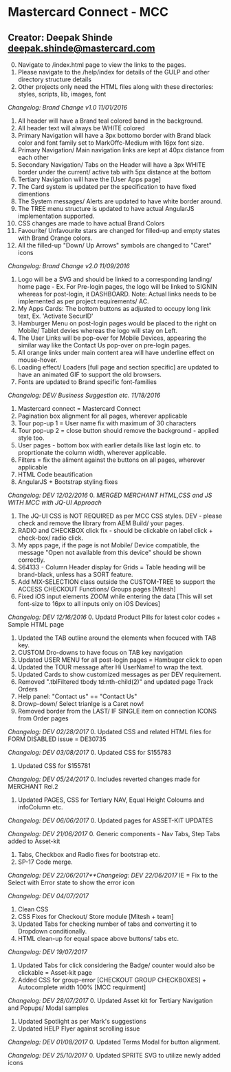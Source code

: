 # Mastercard Connect - MCC
## Creator: Deepak Shinde <deepak.shinde@mastercard.com>
0. Navigate to /index.html page to view the links to the pages.
1. Please navigate to the /help/index for details of the GULP and other directory structure details
2. Other projects only need the HTML files along with these directories: styles, scripts, lib, images, font

*Changelog: Brand Change v1.0 11/01/2016*
1. All header will have a Brand teal colored band in the background.
2. All header text will always be WHITE colored
3. Primary Navigation will have a 3px bottomo border with Brand black color and font family set to MarkOffc-Medium with 16px font size.
4. Primary Navigation/ Main navigation links are kept at 40px distance from each other
5. Secondary Navigation/ Tabs on the Header will have a 3px WHITE border under the current/ active tab with 5px distance at the bottom
6. Tertiary Navigation will have the [User Apps page] 
7. The Card system is updated per the specification to have fixed dimentions
8. The System messages/ Alerts are updated to have white border around.
9. The TREE menu structure is updated to have actual AngularJS implementation supported.
10. CSS changes are made to have actual Brand Colors
11. Favourite/ Unfavourite stars are changed for filled-up and empty states with Brand Orange colors.
12. All the filled-up "Down/ Up Arrows" symbols are changed to "Caret" icons


*Changelog: Brand Change v2.0 11/09/2016*
1. Logo will be a SVG and should be linked to a corresponding landing/ home page - Ex. For Pre-login pages, the logo will be linked to SIGNIN whereas for post-login, it DASHBOARD.
Note: Actual links needs to be implemented as per project requirements/ AC.
2. My Apps Cards: The bottom buttons as adjusted to occupy long link text, Ex. 'Activate SecurID'
3. Hamburger Menu on post-login pages would be placed to the right on Mobile/ Tablet devies whereas the logo will stay on Left.
4. The User Links will be pop-over for Mobile Devices, appearing the similar way like the Contact Us pop-over on pre-login pages.
5. All orange links under main content area will have underline effect on mouse-hover.
6. Loading effect/ Loaders [full page and section specific] are updated to have an animated GIF to support the old browsers.
7. Fonts are updated to Brand specific font-families

*Changelog: DEV/ Business Suggestion etc. 11/18/2016*
1. Mastercard connect = Mastercard Connect
2. Pagination box alignment for all pages, wherever applicable
3. Tour pop-up 1 = User name fix with maximum of 30 characters
4. Tour pop-up 2 = close button should remove the background - applied style too.
5. User pages - bottom box with earlier details like last login etc. to proprtionate the column width, wherever applicable.
6. Filters = fix the aliment against the buttons on all pages, wherever applicable
7. HTML Code beautification
8. AngularJS + Bootstrap styling fixes

*Changelog: DEV 12/02/2016*
0. *MERGED MERCHANT HTML,CSS and JS WITH MCC with JQ-UI Approach*
1. The JQ-UI CSS is NOT REQUIRED as per MCC CSS styles. DEV - please check and remove the library from AEM Build/ your pages.
2. RADIO and CHECKBOX click fix - should be clickable on label click + check-box/ radio click.
3. My apps page, if the page is not Mobile/ Device compatible, the message "Open not available from this device" should be shown correctly.
4. S64133 - Column Header display for Grids = Table heading will be brand-black, unless has a SORT feature.
5. Add MIX-SELECTION class outside the CUSTOM-TREE to support the ACCESS CHECKOUT Functions/ Groups pages [Mitesh]
6. Fixed iOS input elements ZOOM while entering the data [This will set font-size to 16px to all inputs only on iOS Devices]

*Changelog: DEV 12/16/2016*
0. Updatd Product Pills for latest color codes + Sample HTML page
1. Updated the TAB outline around the elements when focuced with TAB key.
2. CUSTOM Dro-downs to have focus on TAB key navigation
3. Updated USER MENU for all post-login pages = Hambuger click to open
4. Updated the TOUR message after Hi UserName! to wrap the text.
5. Updated Cards to show customized messages as per DEV requirement.
6. Removed ".tblFiltered tbody td:nth-child(2)" and updated page Track Orders
7. Help panel: "Contact us" == "Contact Us"
8. Drowp-down/ Select trianlge is a Caret now!
9. Removed border from the LAST/ IF SINGLE item on connection ICONS from Order pages

*Changelog: DEV 02/28/2017*
0. Updated CSS and related HTML files for FORM DISABLED issue = DE30735

*Changelog: DEV 03/08/2017*
0. Updated CSS for S155783
1. Updated CSS for S155781

*Changelog: DEV 05/24/2017*
0. Includes reverted changes made for MERCHANT Rel.2
1. Updated PAGES, CSS for Tertiary NAV, Equal Height Coloums and infoColumn etc.

*Changelog: DEV 06/06/2017*
0. Updated pages for ASSET-KIT UPDATES

*Changelog: DEV 21/06/2017*
0. Generic components - Nav Tabs, Step Tabs added to Asset-kit
1. Tabs, Checkbox and Radio fixes for bootstrap etc.
2. SP-17 Code merge.

*Changelog: DEV 22/06/2017**Changelog: DEV 22/06/2017*
IE = Fix to the Select with Error state to show the error icon

*Changelog: DEV 04/07/2017*
1. Clean CSS
2. CSS Fixes for Checkout/ Store module [Mitesh + team]
3. Updated Tabs for checking number of tabs and converting it to Dropdown conditionally.
4. HTML clean-up for equal space above buttons/ tabs etc.

*Changelog: DEV 19/07/2017*
1. Updated Tabs for click considering the Badge/ counter would also be clickable = Asset-kit page
2. Added CSS for group-error [CHECKOUT GROUP CHECKBOXES] + Autocomplete width 100% [MCC requirment]

*Changelog: DEV 28/07/2017*
0. Updated Asset kit for Tertiary Navigation and Popups/ Modal samples
1. Updated Spotlight as per Mark's suggestions
2. Updated HELP Flyer against scrolling issue

*Changelog: DEV 01/08/2017*
0. Updated Terms Modal for button alignment.

*Changelog: DEV 25/10/2017*
0. Updated SPRITE SVG to utilize newly added icons